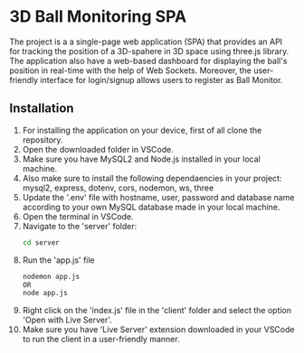 # 3D Ball Monitoring SPA

The project is a a single-page web application (SPA) that provides an API for tracking the position of a 3D-spahere in 3D space using three.js library. The application also have a web-based dashboard for displaying the ball's position in real-time with the help of Web Sockets. Moreover, the user-friendly interface for login/signup allows users to register as Ball Monitor.

## Installation

1. For installing the application on your device, first of all clone the repository.
2. Open the downloaded folder in VSCode.
3. Make sure you have MySQL2 and Node.js installed in your local machine.
4. Also make sure to install the following dependaencies in your project: mysql2, express, dotenv, cors, nodemon, ws, three
5. Update the '.env' file with hostname, user, password and database name according to your own MySQL database made in your local machine.
6. Open the terminal in VSCode.
7. Navigate to the 'server' folder:
   ```bash
   cd server
8. Run the 'app.js' file
   ```bash
   nodemon app.js
   OR
   node app.js
9. Right click on the 'index.js' file in the 'client' folder and select the option 'Open with Live Server'.
10. Make sure you have 'Live Server' extension downloaded in your VSCode to run the client in a user-friendly manner.
